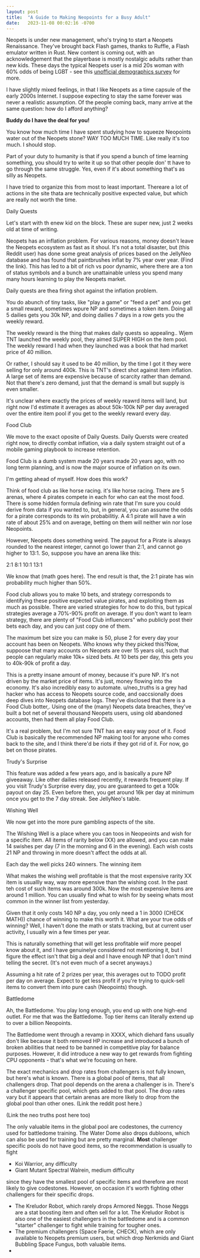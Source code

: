 ```yaml
---
layout: post
title:  "A Guide to Making Neopoints for a Busy Adult"
date:   2023-11-08 00:02:16 -0700
---
```


Neopets is under new management, who's trying to start a Neopets Renaissance. They've brought back Flash games, thanks to Ruffle, a Flash emulator written in Rust. New content is coming out, with an acknowledgement that the playerbase is mostly nostalgic adults rather than new kids. These days the typical Neopets user is a mid 20s woman with 60% odds of being LGBT - see this [unofficial demographics survey](https://www.reddit.com/r/neopets/comments/zft93c/neopets_user_base_demographics_survey_results/) for more.

I have slightly mixed feelings, in that I like Neopets as a time capsule of the early 2000s Internet. I suppose expecting to stay the same forever was never a realistic assumption.
Of the people coming back, many arrive at the same question: how do I afford anything?

**Buddy do I have the deal for you!**

You know how much time I have spent studying how to squeeze Neopoints water out of the Neopets stone? WAY TOO MUCH TIME. Like really it's too much. I should stop.

Part of your duty to humanity is that if you spend a bunch of time learning something, you should try to write it up so that other people don' tt have to go through the same struggle. Yes, even if it's about something that's as silly as Neopets.

I have tried to  organize this from most to least important. Thereare a lot of actions in the site thata are technically positive expected value, but which are really not worth the time.

Daily Quests

Let's start with th enew kid on the block. These are super new, just 2 weeks old at time of writing.

Neopets has an inflation problem. For various reasons, money doesn't leave the Neopets ecosystem as fast as it shoul. It's not a total disaster, but
(this Reddit user) has done some great analysis of prices based on the JellyNeo database and has found that paintbrushes inflat by 7% year over year. (Find the link).
This has led to a bit of rich vs poor dynamic, where there are a ton of status symbols and a bunch are unattainable unless you spend many many hours learning to play the Neopets market.

Daily quests are thea firing shot against the inflation problem.

You do abunch of tiny tasks, like "play a game" or "feed a pet" and you get a small reward, sometimes wpure NP and sometimes a token item. Doing all 5 dailies gets you 30k NP, and doing dailies 7 days in a row gets you the weekly reward.

The weekly reward is the thing that makes daily quests so appealing.. Wjem TNT launched the weekly pool, they aimed SUPER HIGH on the item pool. The weekly reward I had when they launched was a book that had market price of 40 million.

Or rather, I should say it used to be 40 million, by the time I got it they were selling for only around 400k. This is TNT's direct shot against item inflation. A large set of items are expensive because of scarcity rather than demand. Not that there's zero demand, just that the demand is small but  supply is even smaller.

It's unclear where exactly the prices of weekly reawrd items will land, but right now I'd estimate it averages as about 50k-100k NP per day averaged over the entire item pool if you get to the weekly reward every day.

Food Club

We move to the exact oposite of Daily Quests. Daily Quersts were created right now, to directly combat inflation, via a daily system straight out of a mobile gaming playbook to increase retention.

Food Club is a dumb system made 20 years made 20 years ago, with no long term planning, and is now the major source of inflation on its own.

I'm getting ahead of myself. How does this work?

Think of food club as like horse racing. it's like horse racing. There are 5 arenas, where 4 pirates compete in each for who can eat the most food. There is some hidden formula defining win rate that I'm sure you could derive from data if you wanted to, but, in general, you can assume the odds for a pirate corresponds to its win probabilitiy.
A 4:1 pirate will have a win rate of about 25% and on average, betting on them will neither win nor lose Neopoints.

However, Neopets does something weird. The payout for a Pirate is always rounded to the nearest integer, cannot go lower than 2:1, and cannot go higher to 13:1. So, suppose you have an arena like this:

2:1
8:1
10:1
13:1

We know that (math goes here). The end result is that, the 2:1 pirate has win probability much higher than 50%.

Food club allows you to make 10 bets, and strategy corresponds to identifying these positive expected value pirates, and exploiting them as much as possible. There are varied strategies for how to do this, but typical strategies average a 70%-90% profit on average. If you don't want to learn strategy, there are plenty of "Food Club influencers" who publicly post their
bets each day, and you can just copy one of them.

The maximum bet size you can make is 50, pluse 2 for every day your account has been on Neopets. Who knows why they picked this?Now, suppoose that many accounts on Neopets are over 15 years old, such that people can regularly make 10k+ sized bets. At 10 bets per day, this gets you to 40k-90k of profit a day.

This is a pretty insane amount of money, because it's pure NP. It's not driven by the market price of items. It's just, money flowing into the economy.
It's also incredibly easy to automate. u/neo_truths is a grey had hacker who has access to Neopets source code, and oaccsionally does deep dives into Neopets database logs. They've disclosed that there is a Food Club botter,.
Using one of the (many) Neopets data breaches, they've built a bot net of several thousand Neopets users, using old abandoned accounts, then had them all play Food Club.

It's a real problem, but I'm not sure TNT has an easy way pout of it. Food Club is basically the recommended NP making tool for anyone who comes back to the site, and
I think there'd be riots if they got rid of it. For now, go bet on those pirates.

Trudy's Surprise

This feature was added a few years ago, and is basically a pure NP giveeaway. Like other dailies released recently, it rewards frequent play. If you visit Trudy's Surprise every day, you are guaranteed to get a 100k payout on day 25. Even before then, you get around 16k per day at minimum once you get to the 7 day streak. See JellyNeo's table.

Wishing Well

We now get into the more pure gambling aspects of the site.

The Wishing Well is a place where you can toos in Neopeoints and wish for a specific item. All items of rarity below (XX) are allowed, and you can make 14 swishes per day (7 in the morning and 6 in the evening). Each wish costs 21 NP and throwing in more doesn't affect the odds at all.

Each day the well picks 240 winners. The winning item

What makes the wishing well profitable is that the most expensive rarity XX item is usuallly way, way more epensive than the wishing cost. In the past teh cost of such items was around 300k. Now the most expensive items are around 1 million. You can usually find what to wish for by seeing whats most common in the winner list from yesterday.

Given that it only costs 140 NP a day, you only need a 1 in 3000 (CHECK MATH)) chance of winning to make this worth it. What are your true odds of winning?
Well, I haven't done the math or stats tracking, but at current user activity, I usually win a few times per year.

This is naturally something that will get less profitable wiif more peopel know about it, and I have genuinelye considered not mentioning it, but I figure the effect isn't that big a deal and I have enough NP that I don't mind telling the secret.
(It's not even much of a secret anyways.)

Assuming a hit rate of 2 prizes per year, this averages out to TODO profit per day on average. Expect to get less profit if you're trying to quick-sell items to convert them into pure cash (Neopoints) though.

Battledome

Ah, the Battledome. You play long enough, you end up with one high-end outlet. For me that was the Battledome. Top tier items can literally extend up to over a billion Neopoints.

The Battledome went through a revamp in XXXX, which diehard fans usually don't like because it both removed HP increase and introduced a bunch of broken abilities that need to be banned in competitive play for balance purposes. However, it did introduce a new way to get rewards from fighting CPU opponents - that's what we're focusing on here.

The exact mechanics and drop rates from challengers is not fully known, but here's what is known. There is a global pool of items, that all challengers drop. That pool depends on the
arena a challenger is in. There's a challenger specific pool, which gets added to that pool. The drop rates vary but it appears that certain arenas are more likely to drop from the global pool than other ones. (Link the reddit post here.)

(Link the neo truths post here too)

The only valuable items in the global pool are codestones, the currency used for battledome training. The Water Dome also drops dubloons, which can also be used for training but are pretty marginal. **Most** challenger specific pools do not have good items, so the recommendation is usually to fight

* Koi Warrior, any difficulty
* Giant Mutant Spectral Walrein, medium difficulty

since they have the smallest pool of specific items and therefore are most likely to give codestones. However, on occasion it's worth fighting other challengers for their specific drops.

* The Kreludor Robot, which rarely drops Armored Neggs. Those Neggs are a stat
boosting item and often sell for a lot. The Kreludor Robot is also one of the easiest
challengers in the battledome and is a common "starter" challenger to fight
while training for tougher ones.
* The premium challengers (Space Faerie, CHECK), which are only available to
Neopets premium users, but which drop Nerkmids and Giant Bubbling Space Fungus, both valuable items.
*
